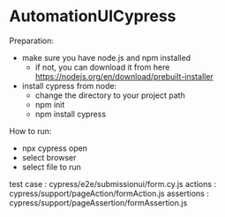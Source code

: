 # AutomationUICypress
Preparation:
- make sure you have node.js and npm installed
  - if not, you can download it from here https://nodejs.org/en/download/prebuilt-installer
- install cypress from node:
  -  change the directory to your project path
  -  npm init
  -  npm install cypress

How to run:
  - npx cypress open
  - select browser
  - select file to run

test case  : cypress/e2e/submissionui/form.cy.js
actions    : cypress/support/pageAction/formAction.js
assertions : cypress/support/pageAssertion/formAssertion.js
